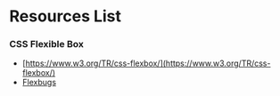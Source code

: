 
# Resources List

### CSS Flexible Box
- [https://www.w3.org/TR/css-flexbox/](https://www.w3.org/TR/css-flexbox/)
- [Flexbugs](https://github.com/philipwalton/flexbugs)


